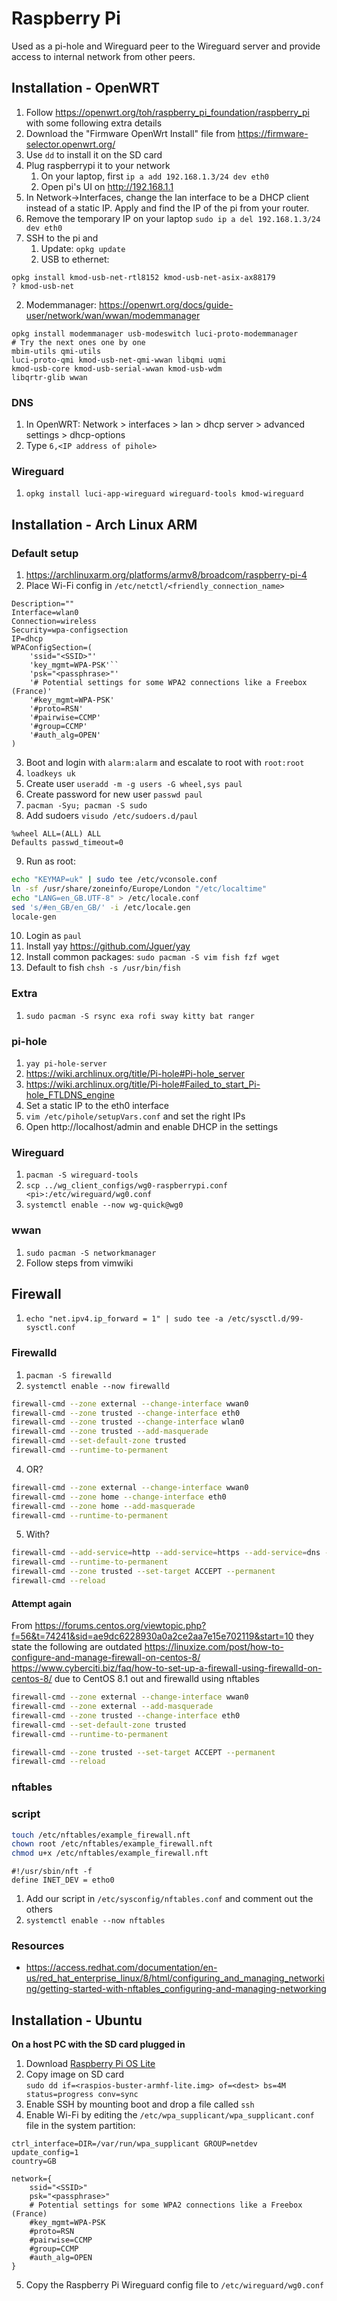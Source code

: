 # Raspberry Pi
Used as a pi-hole and Wireguard peer to the Wireguard server and provide access to internal network from other peers.

## Installation - OpenWRT
1. Follow https://openwrt.org/toh/raspberry_pi_foundation/raspberry_pi with some following extra details
2. Download the "Firmware OpenWrt Install" file from https://firmware-selector.openwrt.org/
3. Use `dd` to install it on the SD card
4. Plug raspberrypi it to your network
   1. On your laptop, first `ip a add 192.168.1.3/24 dev eth0`
   2. Open pi's UI on http://192.168.1.1
5. In Network->Interfaces, change the lan interface to be a DHCP client instead of a static IP. Apply and find the IP of
   the pi from your router.
6. Remove the temporary IP on your laptop `sudo ip a del 192.168.1.3/24 dev eth0`
7. SSH to the pi and
   1. Update: `opkg update`
   2. USB to ethernet:
```
opkg install kmod-usb-net-rtl8152 kmod-usb-net-asix-ax88179
? kmod-usb-net
```
   2. Modemmanager: https://openwrt.org/docs/guide-user/network/wan/wwan/modemmanager
```
opkg install modemmanager usb-modeswitch luci-proto-modemmanager
# Try the next ones one by one
mbim-utils qmi-utils
luci-proto-qmi kmod-usb-net-qmi-wwan libqmi uqmi
kmod-usb-core kmod-usb-serial-wwan kmod-usb-wdm
libqrtr-glib wwan
```
### DNS
1. In OpenWRT: Network > interfaces > lan > dhcp server > advanced settings > dhcp-options
2. Type `6,<IP address of pihole>`

### Wireguard
1. `opkg install luci-app-wireguard wireguard-tools kmod-wireguard`


## Installation - Arch Linux ARM
### Default setup
1. https://archlinuxarm.org/platforms/armv8/broadcom/raspberry-pi-4
2. Place Wi-Fi config in `/etc/netctl/<friendly_connection_name>`
```
Description=""
Interface=wlan0
Connection=wireless
Security=wpa-configsection
IP=dhcp
WPAConfigSection=(
	'ssid="<SSID>"'
	'key_mgmt=WPA-PSK'``
	'psk="<passphrase>"'
	'# Potential settings for some WPA2 connections like a Freebox (France)'
	'#key_mgmt=WPA-PSK'
	'#proto=RSN'
	'#pairwise=CCMP'
	'#group=CCMP'
	'#auth_alg=OPEN'
)
```
3. Boot and login with `alarm:alarm` and escalate to root with `root:root`
4. `loadkeys uk`
5. Create user `useradd -m -g users -G wheel,sys paul`
6. Create password for new user `passwd paul`
7. `pacman -Syu; pacman -S sudo`
8. Add sudoers `visudo /etc/sudoers.d/paul`
```
%wheel ALL=(ALL) ALL
Defaults passwd_timeout=0
```
9. Run as root:
```bash
echo "KEYMAP=uk" | sudo tee /etc/vconsole.conf
ln -sf /usr/share/zoneinfo/Europe/London "/etc/localtime"
echo "LANG=en_GB.UTF-8" > /etc/locale.conf
sed 's/#en_GB/en_GB/' -i /etc/locale.gen
locale-gen
```
10. Login as `paul`
11. Install yay https://github.com/Jguer/yay
12. Install common packages: `sudo pacman -S vim fish fzf wget`
13. Default to fish `chsh -s /usr/bin/fish`

### Extra
1. `sudo pacman -S rsync exa rofi sway kitty bat ranger`

### pi-hole
1. `yay pi-hole-server`
2. https://wiki.archlinux.org/title/Pi-hole#Pi-hole_server
3. https://wiki.archlinux.org/title/Pi-hole#Failed_to_start_Pi-hole_FTLDNS_engine
4. Set a static IP to the eth0 interface
5. `vim /etc/pihole/setupVars.conf` and set the right IPs 
6. Open http://localhost/admin and enable DHCP in the settings

### Wireguard
1. `pacman -S wireguard-tools`
2. `scp ../wg_client_configs/wg0-raspberrypi.conf <pi>:/etc/wireguard/wg0.conf`
3. `systemctl enable --now wg-quick@wg0`

### wwan
1. `sudo pacman -S networkmanager`
2. Follow steps from vimwiki

## Firewall
1. `echo "net.ipv4.ip_forward = 1" | sudo tee -a /etc/sysctl.d/99-sysctl.conf`
### Firewalld
1. `pacman -S firewalld`
2. `systemctl enable --now firewalld`
```bash
firewall-cmd --zone external --change-interface wwan0
firewall-cmd --zone trusted --change-interface eth0
firewall-cmd --zone trusted --change-interface wlan0
firewall-cmd --zone trusted --add-masquerade
firewall-cmd --set-default-zone trusted
firewall-cmd --runtime-to-permanent
```
4. OR?
```bash
firewall-cmd --zone external --change-interface wwan0
firewall-cmd --zone home --change-interface eth0
firewall-cmd --zone home --add-masquerade
firewall-cmd --runtime-to-permanent
```
5. With?
```bash
firewall-cmd --add-service=http --add-service=https --add-service=dns --add-service=dhcp --add-service=dhcpv6 --add-service=ssh --zone trusted
firewall-cmd --runtime-to-permanent
firewall-cmd --zone trusted --set-target ACCEPT --permanent
firewall-cmd --reload
```
#### Attempt again
From https://forums.centos.org/viewtopic.php?f=56&t=74241&sid=ae9dc6228930a0a2ce2aa7e15e702119&start=10
they state the following are outdated
https://linuxize.com/post/how-to-configure-and-manage-firewall-on-centos-8/
https://www.cyberciti.biz/faq/how-to-set-up-a-firewall-using-firewalld-on-centos-8/
due to CentOS 8.1 out and firewalld using nftables

```bash
firewall-cmd --zone external --change-interface wwan0
firewall-cmd --zone external --add-masquerade
firewall-cmd --zone trusted --change-interface eth0
firewall-cmd --set-default-zone trusted
firewall-cmd --runtime-to-permanent

firewall-cmd --zone trusted --set-target ACCEPT --permanent
firewall-cmd --reload
```

### nftables
### script

```bash
touch /etc/nftables/example_firewall.nft
chown root /etc/nftables/example_firewall.nft
chmod u+x /etc/nftables/example_firewall.nft
```

```nft
#!/usr/sbin/nft -f
define INET_DEV = etho0
```
1. Add our script in `/etc/sysconfig/nftables.conf` and comment out the others
2. `systemctl enable --now nftables`

### Resources
* https://access.redhat.com/documentation/en-us/red_hat_enterprise_linux/8/html/configuring_and_managing_networking/getting-started-with-nftables_configuring-and-managing-networking

## Installation - Ubuntu
**On a host PC with the SD card plugged in**
1. Download [Raspberry Pi OS Lite](https://www.raspberrypi.org/software/operating-systems/#raspberry-pi-os-32-bit)
2. Copy image on SD card  
  `sudo dd if=<raspios-buster-armhf-lite.img> of=<dest> bs=4M status=progress conv=sync`
3. Enable SSH by mounting boot and drop a file called `ssh`
4. Enable Wi-Fi by editing the `/etc/wpa_supplicant/wpa_supplicant.conf` file in the system partition:
```
ctrl_interface=DIR=/var/run/wpa_supplicant GROUP=netdev
update_config=1
country=GB

network={
	ssid="<SSID>"
	psk="<passphrase>"
    # Potential settings for some WPA2 connections like a Freebox (France)
	#key_mgmt=WPA-PSK
	#proto=RSN
	#pairwise=CCMP
	#group=CCMP
	#auth_alg=OPEN
}
```
5. Copy the Raspberry Pi Wireguard config file to `/etc/wireguard/wg0.conf`


